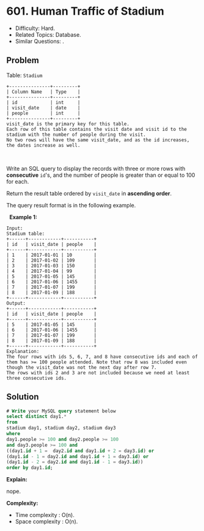 # 601. Human Traffic of Stadium

- Difficulty: Hard.
- Related Topics: Database.
- Similar Questions: .

## Problem

Table: ```Stadium```

```
+---------------+---------+
| Column Name   | Type    |
+---------------+---------+
| id            | int     |
| visit_date    | date    |
| people        | int     |
+---------------+---------+
visit_date is the primary key for this table.
Each row of this table contains the visit date and visit id to the stadium with the number of people during the visit.
No two rows will have the same visit_date, and as the id increases, the dates increase as well.
```

 

Write an SQL query to display the records with three or more rows with **consecutive** ```id```'s, and the number of people is greater than or equal to 100 for each.

Return the result table ordered by ```visit_date``` in **ascending order**.

The query result format is in the following example.

 
**Example 1:**

```
Input: 
Stadium table:
+------+------------+-----------+
| id   | visit_date | people    |
+------+------------+-----------+
| 1    | 2017-01-01 | 10        |
| 2    | 2017-01-02 | 109       |
| 3    | 2017-01-03 | 150       |
| 4    | 2017-01-04 | 99        |
| 5    | 2017-01-05 | 145       |
| 6    | 2017-01-06 | 1455      |
| 7    | 2017-01-07 | 199       |
| 8    | 2017-01-09 | 188       |
+------+------------+-----------+
Output: 
+------+------------+-----------+
| id   | visit_date | people    |
+------+------------+-----------+
| 5    | 2017-01-05 | 145       |
| 6    | 2017-01-06 | 1455      |
| 7    | 2017-01-07 | 199       |
| 8    | 2017-01-09 | 188       |
+------+------------+-----------+
Explanation: 
The four rows with ids 5, 6, 7, and 8 have consecutive ids and each of them has >= 100 people attended. Note that row 8 was included even though the visit_date was not the next day after row 7.
The rows with ids 2 and 3 are not included because we need at least three consecutive ids.
```


## Solution

```sql
# Write your MySQL query statement below
select distinct day1.* 
from 
stadium day1, stadium day2, stadium day3
where 
day1.people >= 100 and day2.people >= 100 
and day3.people >= 100 and
((day1.id + 1 =  day2.id and day1.id + 2 = day3.id) or 
(day1.id - 1 = day2.id and day1.id + 1 = day3.id) or 
(day1.id - 2 = day2.id and day1.id - 1 = day3.id)) 
order by day1.id; 
```

**Explain:**

nope.

**Complexity:**

* Time complexity : O(n).
* Space complexity : O(n).
